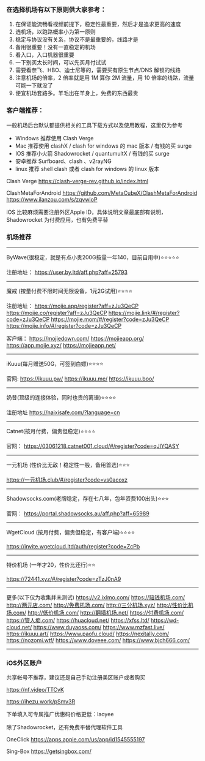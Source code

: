 ### 在选择机场有以下原则供大家参考：
1. 在保证能流畅看视频前提下，稳定性最重要，然后才是追求更高的速度
2. 选机场，以跑路概率小为第一原则
3. 稳定与协议没有关系，协议不是最重要的，线路才是
4. 备用很重要！没有一直稳定的机场
5. 看入口，入口机器很重要
6. 一下别买太长时间，可以先买月付试试
7. 需要看奈飞、HBO、迪士尼等的，需要买有原生节点/DNS 解锁的线路
8. 注意机场的倍率，2 倍率就是用 1M 算你 2M 流量，用 10 倍率的线路，流量可能一下就没了
9. 便宜机场套路多。羊毛出在羊身上，免费的东西最贵

### 客户端推荐：
一般机场后台默认都提供相关的工具下载方式以及使用教程，这里仅为参考
- Windows 推荐使用 Clash Verge
- Mac 推荐使用 clashX / clash for windows 的 mac 版本 / 有钱的买 surge
- IOS 推荐小火箭 Shadowrocket / quantumultX / 有钱的买 surge
- 安卓推荐 Surfboard、clash 、v2rayNG
- linux 推荐 shell clash 或者 clash for windows 的 linux 版本

Clash Verge
https://clash-verge-rev.github.io/index.html

ClashMetaForAndroid
https://github.com/MetaCubeX/ClashMetaForAndroid
https://www.ilanzou.com/s/zqvwioP

iOS 比较麻烦需要注册外区Apple ID，具体说明文章最底部有说明，Shadowrocket 为付费应用，也有免费平替

### 机场推荐
---
ByWave(很稳定，就是有点小贵200G按量一年140，目前自用中)⭐️⭐️⭐️⭐️⭐️

注册地址：
https://user.by.ltd/aff.php?aff=25793

---

魔戒 (按量付费不限时间无限设备，1元2G试用)⭐️⭐️⭐️⭐️

注册地址：
https://mojie.app/register?aff=zJu3QeCP
https://mojie.co/register?aff=zJu3QeCP
https://mojie.link/#/register?code=zJu3QeCP
https://mojie.mom/#/register?code=zJu3QeCP
https://mojie.info/#/register?code=zJu3QeCP

客户端：
https://mojiedown.com/
https://mojieapp.org/
https://app.mojie.xyz/
https://mojieapp.net/

---

iKuuu(每月赠送50G，可签到白嫖)⭐️⭐️⭐️⭐️

官网:
https://ikuuu.pw/
https://ikuuu.me/
https://ikuuu.boo/

---

奶昔(顶级的连接体验，同时也贵的离谱)⭐️⭐️⭐️⭐️

注册地址
https://naixisafe.com/?language=cn

---

Catnet(按月付费，偏贵但稳定)⭐️⭐️⭐️⭐️

官网：
https://03061218.catnet001.cloud/#/register?code=qJlYQASY

---

一元机场 (性价比无敌！稳定性一般，备用首选)⭐️⭐️⭐️

https://一元机场.club/#/register?code=vs0acoxz

---

Shadowsocks.com(老牌稳定，存在七八年，包年资费100出头)⭐️⭐️⭐️

官网：
https://portal.shadowsocks.au/aff.php?aff=65989

---

WgetCloud (按月付费，偏贵但稳定，有客户端)⭐️⭐️⭐️⭐️

https://invite.wgetcloud.ltd/auth/register?code=ZcPb

---

特价机场 (一年才20，性价比还行)⭐️⭐️

https://72441.xyz/#/register?code=zTzJ0nA9

---

更多(以下仅为收集并未测试)
https://v2.ixlmo.com/
https://赔钱机场.com/
http://两元店.com/
http://免费机场.com/
http://三分机场.xyz/
http://性价比机场.com/
http://低价机场.com/
http://翻墙机场.net/
https://付费机场.com/
https://管人痴.com/
https://huacloud.net/
https://xfss.ltd/
https://wd-cloud.net/
https://www.duyaoss.com/
https://www.mzfast.live/
https://ikuuu.art/
https://www.paofu.cloud/
https://nexitally.com/
https://nozomi.wtf/
https://www.doveee.com/
https://www.bjch666.com/

---

### iOS外区账户
共享帐号不推荐，建议还是自己手动注册美区账户或者购买

https://nf.video/TTCvK

https://ihezu.work/pSmv3R

下单填入可专属推广优惠码价格更低：laoyee

除了Shadowrocket，还有免费平替代理软件工具

OneClick
https://apps.apple.com/us/app/id1545555197

Sing-Box
https://getsingbox.com/
